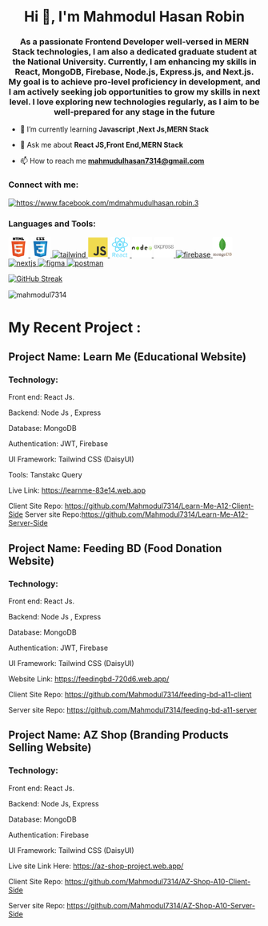 
<p><img align="center" src="https://i.ibb.co/cF1Spyn/Navy-Blue-Geometric-Technology-Linked-In-Banner.jpg" alt="" height="" width="1000" /></a></p>


<h1 align="center">Hi 👋, I'm Mahmodul Hasan Robin</h1>
<h3 align="center">As a passionate Frontend Developer well-versed in MERN Stack technologies, I am also a dedicated graduate student at the National University. Currently, 
I am enhancing my skills in React, MongoDB, Firebase, Node.js, Express.js, and Next.js. My goal is to achieve pro-level proficiency in development,
 and I am actively seeking job opportunities to grow my skills in next level. I love exploring new technologies regularly,
 as I aim to be well-prepared for any stage in the future</h3>

- 🌱 I’m currently learning **Javascript ,Next Js,MERN Stack**

- 💬 Ask me about **React JS,Front End,MERN Stack**

- 📫 How to reach me **mahmudulhasan7314@gmail.com**

<h3 align="left">Connect with me:</h3>
<p align="left">
<a href="https://fb.com/https://www.facebook.com/mdmahmudulhasan.robin.3" target="blank"><img align="center" src="https://raw.githubusercontent.com/rahuldkjain/github-profile-readme-generator/master/src/images/icons/Social/facebook.svg" alt="https://www.facebook.com/mdmahmudulhasan.robin.3" height="30" width="40" /></a>

</p>

<h3 align="left">Languages and Tools:</h3>
<p align="left"> <a href="https://www.w3.org/html/" target="_blank" rel="noreferrer"> <img src="https://raw.githubusercontent.com/devicons/devicon/master/icons/html5/html5-original-wordmark.svg" alt="html5" width="40" height="40"/> </a>
 <a href="https://www.w3schools.com/css/" target="_blank" rel="noreferrer"> <img src="https://raw.githubusercontent.com/devicons/devicon/master/icons/css3/css3-original-wordmark.svg" alt="css3" width="40" height="40"/> </a>
 <a href="https://tailwindcss.com/" target="_blank" rel="noreferrer"> <img src="https://www.vectorlogo.zone/logos/tailwindcss/tailwindcss-icon.svg" alt="tailwind" width="40" height="40"/> </a>
  <a href="https://developer.mozilla.org/en-US/docs/Web/JavaScript" target="_blank" rel="noreferrer"> <img src="https://raw.githubusercontent.com/devicons/devicon/master/icons/javascript/javascript-original.svg" alt="javascript" width="40" height="40"/> </a>
  <a href="https://reactjs.org/" target="_blank" rel="noreferrer"> <img src="https://raw.githubusercontent.com/devicons/devicon/master/icons/react/react-original-wordmark.svg" alt="react" width="40" height="40"/> </a> 
  <a href="https://nodejs.org" target="_blank" rel="noreferrer"> <img src="https://raw.githubusercontent.com/devicons/devicon/master/icons/nodejs/nodejs-original-wordmark.svg" alt="nodejs" width="40" height="40"/> </a>
  <a href="https://expressjs.com" target="_blank" rel="noreferrer"> <img src="https://raw.githubusercontent.com/devicons/devicon/master/icons/express/express-original-wordmark.svg" alt="express" width="40" height="40"/> </a>
  <a href="https://firebase.google.com/" target="_blank" rel="noreferrer"> <img src="https://www.vectorlogo.zone/logos/firebase/firebase-icon.svg" alt="firebase" width="40" height="40"/> </a>  <a href="https://www.mongodb.com/" target="_blank" rel="noreferrer"> <img src="https://raw.githubusercontent.com/devicons/devicon/master/icons/mongodb/mongodb-original-wordmark.svg" alt="mongodb" width="40" height="40"/> </a> <a href="https://nextjs.org/" target="_blank" rel="noreferrer"> <img src="https://cdn.worldvectorlogo.com/logos/nextjs-2.svg" alt="nextjs" width="40" height="40"/> </a> 
  <a href="https://www.figma.com/" target="_blank" rel="noreferrer"> <img src="https://www.vectorlogo.zone/logos/figma/figma-icon.svg" alt="figma" width="40" height="40"/> </a> <a href="https://postman.com" target="_blank" rel="noreferrer"> <img src="https://www.vectorlogo.zone/logos/getpostman/getpostman-icon.svg" alt="postman" width="40" height="40"/> </a>  </p>
  <a href="https://git.io/streak-stats"><img src="https://github-readme-streak-stats.herokuapp.com?user=Mahmodul7314&theme=dracula" alt="GitHub Streak" /></a>

<p><img align="center" src="https://github-readme-stats.vercel.app/api/top-langs?username=mahmodul7314&show_icons=true&locale=en&layout=compact" alt="mahmodul7314" /></p>




# My Recent Project :
## Project Name: Learn Me (Educational Website)
### Technology: 
Front end: React Js.

Backend: Node Js , Express

Database: MongoDB

Authentication: JWT, Firebase

UI Framework: Tailwind CSS (DaisyUI)

Tools: Tanstakc Query

Live Link: https://learnme-83e14.web.app

Client Site Repo: https://github.com/Mahmodul7314/Learn-Me-A12-Client-Side
Server site Repo:https://github.com/Mahmodul7314/Learn-Me-A12-Server-Side


## Project Name: Feeding BD (Food Donation Website)
### Technology: 
Front end: React Js.

Backend: Node Js , Express

Database: MongoDB

Authentication: JWT, Firebase

UI Framework: Tailwind CSS (DaisyUI)


Website Link: https://feedingbd-720d6.web.app/

Client Site Repo: https://github.com/Mahmodul7314/feeding-bd-a11-client

Server site Repo: https://github.com/Mahmodul7314/feeding-bd-a11-server


## Project Name: AZ Shop (Branding Products Selling Website)
### Technology: 
Front end: React Js.

Backend: Node Js, Express

Database: MongoDB

Authentication: Firebase

UI Framework: Tailwind CSS (DaisyUI)


Live site Link Here: https://az-shop-project.web.app/



Client Site Repo: https://github.com/Mahmodul7314/AZ-Shop-A10-Client-Side

Server site Repo: https://github.com/Mahmodul7314/AZ-Shop-A10-Server-Side


